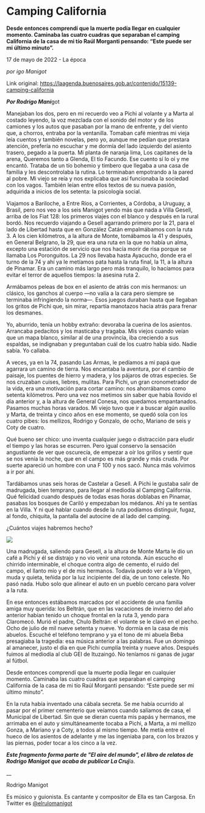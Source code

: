 # Camping California

**Desde entonces comprendí que la muerte podía llegar en cualquier momento. Caminaba las cuatro cuadras que separaban el camping California de la casa de mi tío Raúl Morganti pensando: “Este puede ser mi último minuto”.**

17 de mayo de 2022 - La época

_por igo Manigot_

Link original: https://laagenda.buenosaires.gob.ar/contenido/15139-camping-california



***Por Rodrigo Mani***got




Manejaban los dos, pero en mi recuerdo veo a Pichi al volante y a Marta al costado leyendo, la voz mezclada con el sonido del motor y de los camiones y los autos que pasaban por la mano de enfrente, y del viento que, a chorros, entraba por la ventanilla. Tomaban café mientras mi vieja leía cuentos y también novelas, pero yo, aunque me pedían que prestara atención, prefería no escuchar y me dormía del lado izquierdo del asiento trasero, pegado a la puerta. Mi planta de naranja lima, Los capitanes de la arena, Queremos tanto a Glenda, El tío Facundo. Ese cuento sí lo oí y me encantó. Trataba de un tío bohemio y timbero que llegaba a una casa de familia y les descontrolaba la rutina. Lo terminaban empotrando a la pared al pobre. Mi viejo se reía y nos explicaba que así funcionaba la sociedad con los vagos. También leían entre ellos textos de su nueva pasión, adquirida a inicios de los setenta: la psicología social.




Viajamos a Bariloche, a Entre Ríos, a Corrientes, a Córdoba, a Uruguay, a Brasil, pero nos veo a los seis Manigot yendo más que nada a Villa Gesell, arriba de los Fiat 128: los primeros viajes con el blanco y después en la rural bordó. Nos recuerdo viajando a Gesell agarrando primero por la 21, para el lado de Libertad hasta que en González Catán empalmábamos con la ruta 3. A los cien kilómetros, a la altura de Monte, tomábamos la 41 y después, en General Belgrano, la 29, que era una ruta en la que no había un alma, excepto una estación de servicio que nos hacía morir de risa porque se llamaba Los Poronguitos. La 29 nos llevaba hasta Ayacucho, donde era el turno de la 74 y ahí ya le metíamos pata hasta la ruta final, la 11, a la altura de Pinamar. Era un camino más largo pero más tranquilo, lo hacíamos para evitar el terror de aquellos tiempos: la asesina ruta 2.




Armábamos peleas de box en el asiento de atrás con mis hermanos: un clásico, los ganchos al cuerpo —no valía a la cara pero siempre se terminaba infringiendo la norma—. Esos juegos duraban hasta que llegaban los gritos de Pichi que, sin mirar, repartía manotazos hacia atrás para frenar los desmanes.




Yo, aburrido, tenía un hobby extraño: devoraba la cuerina de los asientos. Arrancaba pedacitos y los masticaba y tragaba. Mis viejos cuando veían que un mapa blanco, similar al de una provincia, iba creciendo a sus espaldas, se indignaban y preguntaban cuál de los cuatro había sido. Nadie sabía. Yo callaba.




A veces, ya en la 74, pasando Las Armas, le pedíamos a mi papá que agarrara un camino de tierra. Nos encantaba la aventura, por el cambio de paisaje, los puentes de hierro y madera, y los pájaros de otras especies. Se nos cruzaban cuises, liebres, mulitas. Para Pichi, un gran cronometrador de la vida, era una motivación para cortar camino: nos ahorrábamos como setenta kilómetros. Pero una vez nos metimos sin saber que había llovido el día anterior y, a la altura de General Conesa, nos quedamos empantanados. Pasamos muchas horas varados. Mi viejo tuvo que ir a buscar algún auxilio y Marta, de treinta y cinco años en ese momento, se quedó sola con los cuatro pibes: los mellizos, Rodrigo y Gonzalo, de ocho, Mariano de seis y Coty de cuatro.




Qué bueno ser chico: uno inventa cualquier juego o distracción para eludir el tiempo y las horas se escurren. Pero igual conservo la sensación angustiante de ver que oscurecía, de empezar a oír los grillos y sentir que se nos venía la noche, que en el campo es más grande y más cruda. Por suerte apareció un hombre con una F 100 y nos sacó. Nunca más volvimos a ir por ahí.




Tardábamos unas seis horas de Castelar a Gesell. A Pichi le gustaba salir de madrugada, bien temprano, para llegar al mediodía al Camping California. Qué felicidad cuando después de todas esas horas doblabas en Pinamar, pasabas los bosques de Cariló y empezaban los médanos. Ahí ya te sentías en la Villa. Y ni qué hablar cuando desde la ruta podíamos distinguir, fugaz, al fondo, chiquita, la pantalla del autocine de al lado del camping.




¿Cuántos viajes habremos hecho?




![](https://cdn.feater.me/files/images/229455/203abe03-d730-4149-aab7-d498de350428.png)




Una madrugada, saliendo para Gesell, a la altura de Monte Marta le dio un café a Pichi y él se distrajo y no vio venir una rotonda. Aún escucho el chirrido interminable, el choque contra algo de cemento, el ruido del campo, el llanto mío y el de mis hermanos. Todavía puedo ver a la Virgen, muda y quieta, teñida por la luz incipiente del día, de un tono celeste. No pasó nada. Hubo solo que alinear el auto en un pueblo cercano para volver a la ruta.




En ese entonces estábamos marcados por el accidente de una familia amiga muy querida: los Beltrán, que en las vacaciones de invierno del año anterior habían tenido un choque frontal en la ruta 3, yendo para Claromecó. Murió el padre, Chulo Beltrán: el volante se le clavó en el pecho. Ocho de julio de mil nueve setenta y nueve. Yo dormía en la casa de mis abuelos. Escuché el teléfono temprano y ya el tono de mi abuela Beba presagiaba la tragedia: esa música anterior a las palabras. Fue un domingo al amanecer, justo el día en que Pichi cumplía treinta y nueve años. Después fuimos al mediodía al club GEI de Ituzaingó. No teníamos ni ganas de jugar al fútbol.




Desde entonces comprendí que la muerte podía llegar en cualquier momento. Caminaba las cuatro cuadras que separaban el camping California de la casa de mi tío Raúl Morganti pensando: “Este puede ser mi último minuto”.




En la ruta había inventado una cábala secreta. Se me había ocurrido al pasar por el primer cementerio que veíamos cuando salíamos de casa, el Municipal de Libertad. Sin que se dieran cuenta mis papás y hermanos, me arrimaba en el auto y simultáneamente tocaba a Pichi, a Marta, a mi mellizo Gonza, a Mariano y a Coty, a todos al mismo tiempo. Me metía entre el hueco de los asientos de adelante y me las ingeniaba para, con los brazos y las piernas, poder tocar a los cinco a la vez.




***Este fragmento forma parte de "El aire del mundo", el libro de relatos de Rodrigo Manigot que acaba de publicar La Cruj***ía.




\_\_




Rodrigo Manigot




Es músico y guionista. Es cantante y compositor de Ella es tan Cargosa. En Twitter es [@elrulomanigot](https://twitter.com/rodrigomanigot)



